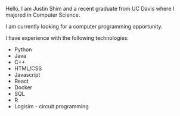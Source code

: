 Hello, I am Justin Shim and a recent graduate from UC Davis where I majored in Computer Science.

I am currently looking for a computer programming opportunity.

I have experience with the following technologies:
- Python
- Java
- C++
- HTML/CSS
- Javascript
- React
- Docker
- SQL
- R
- Logisim - circuit programming
